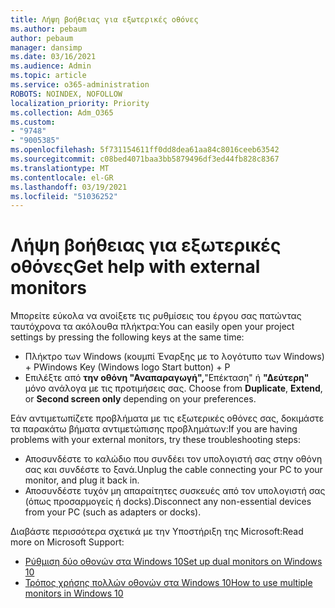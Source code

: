 ```yaml
---
title: Λήψη βοήθειας για εξωτερικές οθόνες
ms.author: pebaum
author: pebaum
manager: dansimp
ms.date: 03/16/2021
ms.audience: Admin
ms.topic: article
ms.service: o365-administration
ROBOTS: NOINDEX, NOFOLLOW
localization_priority: Priority
ms.collection: Adm_O365
ms.custom:
- "9748"
- "9005385"
ms.openlocfilehash: 5f731154611ff0dd8dea61aa84c8016ceeb63542
ms.sourcegitcommit: c08bed4071baa3bb5879496df3ed44fb828c8367
ms.translationtype: MT
ms.contentlocale: el-GR
ms.lasthandoff: 03/19/2021
ms.locfileid: "51036252"
---
```

# <a name="get-help-with-external-monitors"></a><span data-ttu-id="4925c-102">Λήψη βοήθειας για εξωτερικές οθόνες</span><span class="sxs-lookup"><span data-stu-id="4925c-102">Get help with external monitors</span></span>

<span data-ttu-id="4925c-103">Μπορείτε εύκολα να ανοίξετε τις ρυθμίσεις του έργου σας πατώντας ταυτόχρονα τα ακόλουθα πλήκτρα:</span><span class="sxs-lookup"><span data-stu-id="4925c-103">You can easily open your project settings by pressing the following keys at the same time:</span></span>

- <span data-ttu-id="4925c-104">Πλήκτρο των Windows (κουμπί Έναρξης με το λογότυπο των Windows) + P</span><span class="sxs-lookup"><span data-stu-id="4925c-104">Windows Key (Windows logo Start button) + P</span></span>
- <span data-ttu-id="4925c-105">Επιλέξτε από **την οθόνη "Αναπαραγωγή",**"Επέκταση" ή **"Δεύτερη"** μόνο ανάλογα με τις προτιμήσεις σας. </span><span class="sxs-lookup"><span data-stu-id="4925c-105">Choose from **Duplicate**, **Extend**, or **Second screen only** depending on your preferences.</span></span>

<span data-ttu-id="4925c-106">Εάν αντιμετωπίζετε προβλήματα με τις εξωτερικές οθόνες σας, δοκιμάστε τα παρακάτω βήματα αντιμετώπισης προβλημάτων:</span><span class="sxs-lookup"><span data-stu-id="4925c-106">If you are having problems with your external monitors, try these troubleshooting steps:</span></span>

- <span data-ttu-id="4925c-107">Αποσυνδέστε το καλώδιο που συνδέει τον υπολογιστή σας στην οθόνη σας και συνδέστε το ξανά.</span><span class="sxs-lookup"><span data-stu-id="4925c-107">Unplug the cable connecting your PC to your monitor, and plug it back in.</span></span>
- <span data-ttu-id="4925c-108">Αποσυνδέστε τυχόν μη απαραίτητες συσκευές από τον υπολογιστή σας (όπως προσαρμογείς ή docks).</span><span class="sxs-lookup"><span data-stu-id="4925c-108">Disconnect any non-essential devices from your PC (such as adapters or docks).</span></span>

<span data-ttu-id="4925c-109">Διαβάστε περισσότερα σχετικά με την Υποστήριξη της Microsoft:</span><span class="sxs-lookup"><span data-stu-id="4925c-109">Read more on Microsoft Support:</span></span>

- [<span data-ttu-id="4925c-110">Ρύθμιση δύο οθονών στα Windows 10</span><span class="sxs-lookup"><span data-stu-id="4925c-110">Set up dual monitors on Windows 10</span></span>](https://support.microsoft.com/windows/set-up-dual-monitors-on-windows-10-3d5c15dc-cc63-d850-aeb6-b41778147554)
- [<span data-ttu-id="4925c-111">Τρόπος χρήσης πολλών οθονών στα Windows 10</span><span class="sxs-lookup"><span data-stu-id="4925c-111">How to use multiple monitors in Windows 10</span></span>](https://support.microsoft.com/windows/how-to-use-multiple-monitors-in-windows-10-329c6962-5a4d-b481-7baa-bec9671f728a)

